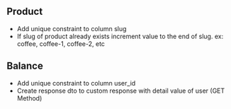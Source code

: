 ## Product
- Add unique constraint to column slug
- If slug of product already exists increment value to the end of slug. ex: coffee, coffee-1, coffee-2, etc

## Balance
- Add unique constraint to column user_id
- Create response dto to custom response with detail value of user (GET Method)